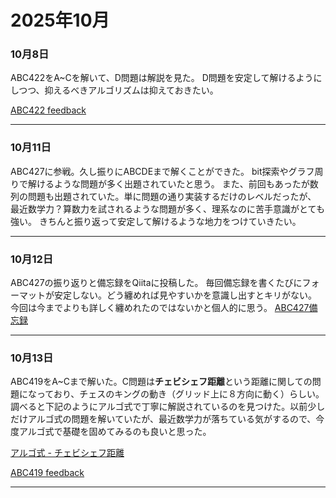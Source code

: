 # 2025年10月

### 10月8日
ABC422をA~Cを解いて、D問題は解説を見た。
D問題を安定して解けるようにしつつ、抑えるべきアルゴリズムは抑えておきたい。

[ABC422 feedback](https://github.com/kaneda05/AtCoder/blob/main/ABC_400/ABC422/feedback.md)

---

### 10月11日

ABC427に参戦。久し振りにABCDEまで解くことができた。
bit探索やグラフ周りで解けるような問題が多く出題されていたと思う。
また、前回もあったが数列の問題も出題されていた。単に問題の通り実装するだけのレベルだったが、
最近数学力？算数力を試されるような問題が多く、理系なのに苦手意識がとても強い。
きちんと振り返って安定して解けるような地力をつけていきたい。

---

### 10月12日

ABC427の振り返りと備忘録をQiitaに投稿した。
毎回備忘録を書くたびにフォーマットが安定しない。どう纏めれば見やすいかを意識し出すとキリがない。
今回は今までよりも詳しく纏めれたのではないかと個人的に思う。
[ABC427備忘録](https://qiita.com/MK_05Ta/items/085a7c5fd7b973de538f)

---

### 10月13日

ABC419をA~Cまで解いた。C問題は**チェビシェフ距離**という距離に関しての問題になっており、チェスのキングの動き（グリッド上に８方向に動く）らしい。調べると下記のようにアルゴ式で丁寧に解説されているのを見つけた。以前少しだけアルゴ式の問題を解いていたが、最近数学力が落ちている気がするので、今度アルゴ式で基礎を固めてみるのも良いと思った。

[アルゴ式 - チェビシェフ距離](https://algo-method.com/tasks/8f6c662342bfa319/editorial)

[ABC419 feedback](https://github.com/kaneda05/AtCoder/blob/main/ABC_400/ABC419/feedback.md)


---